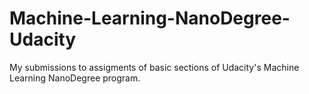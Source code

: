 # Machine-Learning-NanoDegree-Udacity
My submissions to assigments of basic sections of Udacity's Machine Learning NanoDegree program. 
